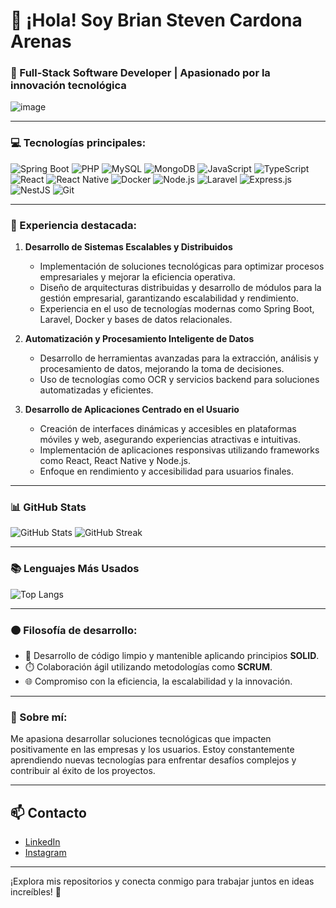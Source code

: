 # 👋 ¡Hola! Soy Brian Steven Cardona Arenas

### 🚀 Full-Stack Software Developer | Apasionado por la innovación tecnológica
![image](https://github.com/user-attachments/assets/e040bbc2-a510-4201-be2e-bc53bc4ed627)

---

### 💻 Tecnologías principales:
![Spring Boot](https://img.shields.io/badge/Spring_Boot-6DB33F?style=for-the-badge&logo=springboot&logoColor=white)
![PHP](https://img.shields.io/badge/PHP-777BB4?style=for-the-badge&logo=php&logoColor=white)
![MySQL](https://img.shields.io/badge/MySQL-4479A1?style=for-the-badge&logo=mysql&logoColor=white)
![MongoDB](https://img.shields.io/badge/MongoDB-4EA94B?style=for-the-badge&logo=mongodb&logoColor=white)
![JavaScript](https://img.shields.io/badge/JavaScript-F7DF1E?style=for-the-badge&logo=javascript&logoColor=black)
![TypeScript](https://img.shields.io/badge/TypeScript-007ACC?style=for-the-badge&logo=typescript&logoColor=white)
![React](https://img.shields.io/badge/React-61DAFB?style=for-the-badge&logo=react&logoColor=black)
![React Native](https://img.shields.io/badge/React_Native-20232A?style=for-the-badge&logo=react&logoColor=61DAFB)
![Docker](https://img.shields.io/badge/Docker-2496ED?style=for-the-badge&logo=docker&logoColor=white)
![Node.js](https://img.shields.io/badge/Node.js-339933?style=for-the-badge&logo=nodedotjs&logoColor=white)
![Laravel](https://img.shields.io/badge/Laravel-FF2D20?style=for-the-badge&logo=laravel&logoColor=white)
![Express.js](https://img.shields.io/badge/Express.js-000000?style=for-the-badge&logo=express&logoColor=white)
![NestJS](https://img.shields.io/badge/NestJS-E0234E?style=for-the-badge&logo=nestjs&logoColor=white)
![Git](https://img.shields.io/badge/Git-F05032?style=for-the-badge&logo=git&logoColor=white)

---

### 🌟 Experiencia destacada:
1. **Desarrollo de Sistemas Escalables y Distribuidos**  
   - Implementación de soluciones tecnológicas para optimizar procesos empresariales y mejorar la eficiencia operativa.  
   - Diseño de arquitecturas distribuidas y desarrollo de módulos para la gestión empresarial, garantizando escalabilidad y rendimiento.  
   - Experiencia en el uso de tecnologías modernas como Spring Boot, Laravel, Docker y bases de datos relacionales.

2. **Automatización y Procesamiento Inteligente de Datos**  
   - Desarrollo de herramientas avanzadas para la extracción, análisis y procesamiento de datos, mejorando la toma de decisiones.  
   - Uso de tecnologías como OCR y servicios backend para soluciones automatizadas y eficientes.

3. **Desarrollo de Aplicaciones Centrado en el Usuario**  
   - Creación de interfaces dinámicas y accesibles en plataformas móviles y web, asegurando experiencias atractivas e intuitivas.  
   - Implementación de aplicaciones responsivas utilizando frameworks como React, React Native y Node.js.  
   - Enfoque en rendimiento y accesibilidad para usuarios finales.

---

### 📊 GitHub Stats

![GitHub Stats](https://github-readme-stats.vercel.app/api?username=briancardonar&theme=dark&hide_border=true&include_all_commits=true&count_private=true)
![GitHub Streak](https://github-readme-streak-stats.herokuapp.com/?user=briancardonar&theme=dark&hide_border=true)

---

### 📚 Lenguajes Más Usados

![Top Langs](https://github-readme-stats.vercel.app/api/top-langs/?username=briancardonar&theme=dark&hide_border=true&include_all_commits=true&count_private=true)

---

### 🟠 Filosofía de desarrollo:
- 📐 Desarrollo de código limpio y mantenible aplicando principios **SOLID**.  
- ⏱️ Colaboración ágil utilizando metodologías como **SCRUM**.  
- 🌐 Compromiso con la eficiencia, la escalabilidad y la innovación.

---

### 🎯 Sobre mí:
Me apasiona desarrollar soluciones tecnológicas que impacten positivamente en las empresas y los usuarios. Estoy constantemente aprendiendo nuevas tecnologías para enfrentar desafíos complejos y contribuir al éxito de los proyectos.

---

## 📫 Contacto

- [LinkedIn](https://www.linkedin.com/in/Briancardonar)
- [Instagram](https://instagram.com/Briancardonar)

---

¡Explora mis repositorios y conecta conmigo para trabajar juntos en ideas increíbles! 🚀
